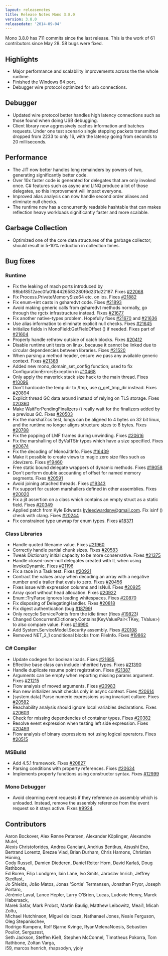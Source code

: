 ```yaml
---
layout: releasenotes
title: Release Notes Mono 3.8.0
version: 3.8.0
releasedate: '2014-09-04'
---
```


Mono 3.8.0 has 711 commits since the last release. This is the work of 61 contributors since May 28. 58 bugs were fixed.

## Highlights

- Major performance and scalability improvements across the the whole runtime.
- Finished the Windows 64 port.
- Debugger wire protocol optimized for usb connections.

## Debugger

- Updated wire protocol better handles high latency connections such as those found when doing USB debugging.
- Client library now aggressively caches information and batches requests. Under one test scenario single stepping packets transmitted dropped from 2233 to only 16, with the latency going from seconds to 20 milliseconds.

## Performance

- The JIT now better handles long remainders by powers of two, generating significantly better code.
- Over 10x faster code is generated for delegates that are only invoked once. C# features such as async and LINQ produce a lot of those delegates, so this improvement will impact everyone.
- Improved alias analysis can now handle second order aliases and eliminate null checks.
- The runtime now has a concurrently readable hashtable that can makes reflection heavy workloads significantly faster and more scalable.

## Garbage Collection

- Optimized one of the core data structures of the garbage collector; should result in 5-10% reduction in collection times.

## Bug fixes

### Runtime

- Fix the leaking of mach ports introduced by 98bbf8512aec0fa01b4426583280f6d231d22187. Fixes [#22068](https://bugzilla.xamarin.com/show_bug.cgi?id=22068)
- Fix Process.PrivateMemorySize64 etc. on ios. Fixes [#21882](https://bugzilla.xamarin.com/show_bug.cgi?id=21882)
- Fix enum->int casts in gsharedvt code. Fixes [#21893](https://bugzilla.xamarin.com/show_bug.cgi?id=21893)
- Avoid making generic calls from gsharedvt methods normally, go through the rgctx infrastructure instead. Fixes [#21677](https://bugzilla.xamarin.com/show_bug.cgi?id=21677)
- Fix another native-types problem. Hopefully fixes [#21670](https://bugzilla.xamarin.com/show_bug.cgi?id=21670) and [#21636](https://bugzilla.xamarin.com/show_bug.cgi?id=21636)
- Use alias information to eliminate explicit null checks. Fixes [#21645](https://bugzilla.xamarin.com/show_bug.cgi?id=21645)
- Initialize fields in MonoField:GetFieldOffset () if needed. Fixes part of [#21604](https://bugzilla.xamarin.com/show_bug.cgi?id=21604)
- Properly handle rethrow outside of catch blocks. Fixes [#20412](https://bugzilla.xamarin.com/show_bug.cgi?id=20412)
- Disable runtime unit tests on linux, because it cannot be linked due to circular dependencies between libraries. Fixes [#21520](https://bugzilla.xamarin.com/show_bug.cgi?id=21520)
- When parsing a method header, ensure we pass any available generic context. Fixes [#21388](https://bugzilla.xamarin.com/show_bug.cgi?id=21388)
- Added new mono_domain_set_config function; used to fix ConfigurationErrorsException in [#10468](https://bugzilla.xamarin.com/show_bug.cgi?id=10468)
- Only apply the maverick stack size hack to the main thread. Fixes [#10096](https://bugzilla.xamarin.com/show_bug.cgi?id=10096)
- Don't hardcode the temp dir to /tmp, use g_get_tmp_dir instead. Fixes [#20894](https://bugzilla.xamarin.com/show_bug.cgi?id=20894)
- Explicit thread GC data around instead of relying on TLS storage. Fixes [#20360](https://bugzilla.xamarin.com/show_bug.cgi?id=20360)
- Make WaitForPendingFinalizers () really wait for the finalizers added by a previous GC. Fixes [#20503](https://bugzilla.xamarin.com/show_bug.cgi?id=20503)
- Fix the marshal7.cs test, longs can be aligned to 4 bytes on 32 bit linux, and the runtime no longer aligns structure sizes to 8 bytes. Fixes [#20788](https://bugzilla.xamarin.com/show_bug.cgi?id=20788)
- Fix the popping of LMF frames during unwinding. Fixes [#20616](https://bugzilla.xamarin.com/show_bug.cgi?id=20616)
- Fix the marshalling of ByValTStr types which have a size specified. Fixes [#20674](https://bugzilla.xamarin.com/show_bug.cgi?id=20674)
- Fix the decoding of MonoJitInfo. Fixes [#16439](https://bugzilla.xamarin.com/show_bug.cgi?id=16439)
- Make it possible to create views to magic zero size files such as /dev/zero. Fixes [#19460](https://bugzilla.xamarin.com/show_bug.cgi?id=19460)
- Free static bound delegate wrappers of dynamic methods. Fixes [#19058](https://bugzilla.xamarin.com/show_bug.cgi?id=19058)
- Don't perform double accounting of offset for named memory segments. Fixes [#20591](https://bugzilla.xamarin.com/show_bug.cgi?id=20591)
- Avoid joining attached threads. Fixes [#19343](https://bugzilla.xamarin.com/show_bug.cgi?id=19343)
- Fix support for custom marshallers defined in other assemblies. Fixes [#20020](https://bugzilla.xamarin.com/show_bug.cgi?id=20020)
- Fix a jit assertion on a class which contains an empty struct as a static field. Fixes [#20349](https://bugzilla.xamarin.com/show_bug.cgi?id=20349)
- Applied patch from Kyle Edwards <kyleedwardsny@gmail.com>. Fix isinf () check with clang. Fixes [#20244](https://bugzilla.xamarin.com/show_bug.cgi?id=20244)
- Fix constrained type unwrap for enum types. Fixes [#18371](https://bugzilla.xamarin.com/show_bug.cgi?id=18371)

### Class Libraries

- Handle quoted filename value. Fixes [#21960](https://bugzilla.xamarin.com/show_bug.cgi?id=21960)
- Correctly handle partial chunk sizes. Fixes [#20583](https://bugzilla.xamarin.com/show_bug.cgi?id=20583)
- Tweak Dictionary initial capacity to be more conservative. Fixes [#21375](https://bugzilla.xamarin.com/show_bug.cgi?id=21375)
- Handle closed-over-null delegates created with IL when using InvokeDynamic. Fixes [#21196](https://bugzilla.xamarin.com/show_bug.cgi?id=21196)
- Fix a race in a Task test. Fixes [#20921](https://bugzilla.xamarin.com/show_bug.cgi?id=20921)
- Contract the values array when decoding an array with a negative number and a trailer that evals to zero. Fixes [#20456](https://bugzilla.xamarin.com/show_bug.cgi?id=20456)
- Fixes issue with expression columns and IsNull. Fixes [#20925](https://bugzilla.xamarin.com/show_bug.cgi?id=20925)
- Array qsort without head allocation. Fixes [#20922](https://bugzilla.xamarin.com/show_bug.cgi?id=20922)
- Enum::TryParse ignores leading whitespaces. Fixes [#20870](https://bugzilla.xamarin.com/show_bug.cgi?id=20870)
- Fix disposing of DelegatingHandler. Fixes [#20818](https://bugzilla.xamarin.com/show_bug.cgi?id=20818)
- Fix digest authentication (bug [#18799](https://bugzilla.xamarin.com/show_bug.cgi?id=18799))
- Only recycle ServicePoints from the idle timer (fixes [#19823](https://bugzilla.xamarin.com/show_bug.cgi?id=19823))
- Changed ConcurrentDictionary.Contains(KeyValuePair<TKey, TValue>) to also compare value. Fixes [#16990](https://bugzilla.xamarin.com/show_bug.cgi?id=16990)
- Add System.ServiceModel.Security assembly. Fixes [#20108](https://bugzilla.xamarin.com/show_bug.cgi?id=20108)
- Removed NET_2_1 conditional blocks from FileInfo. Fixes [#19862](https://bugzilla.xamarin.com/show_bug.cgi?id=19862)

### C\# Compiler

- Update codegen for boolean loads. Fixes [#21685](https://bugzilla.xamarin.com/show_bug.cgi?id=21685)
- Effective base class can include inherited types. Fixes [#21390](https://bugzilla.xamarin.com/show_bug.cgi?id=21390)
- Handle duplicate resume point registration. Fixes [#21387](https://bugzilla.xamarin.com/show_bug.cgi?id=21387)
- Arguments can be empty when reporting missing params argument. Fixes [#21215](https://bugzilla.xamarin.com/show_bug.cgi?id=21215)
- Flow analysis of moved arguments. Fixes [#20983](https://bugzilla.xamarin.com/show_bug.cgi?id=20983)
- Run new initializer await checks only in async context. Fixes [#20614](https://bugzilla.xamarin.com/show_bug.cgi?id=20614)
- \[system.data\] Parse numeric expressions using invariant culture. Fixes [#20582](https://bugzilla.xamarin.com/show_bug.cgi?id=20582)
- Reachability analysis should ignore local variables declarations. Fixes [#20603](https://bugzilla.xamarin.com/show_bug.cgi?id=20603)
- Check for missing dependencies of container types. Fixes [#20382](https://bugzilla.xamarin.com/show_bug.cgi?id=20382)
- Resolve event expression when testing left side expression. Fixes [#20493](https://bugzilla.xamarin.com/show_bug.cgi?id=20493)
- Flow analysis of binary expressions not using logical operators. Fixes [#20515](https://bugzilla.xamarin.com/show_bug.cgi?id=20515)

### MSBuild

- Add 4.5.1 framework. Fixes [#20827](https://bugzilla.xamarin.com/show_bug.cgi?id=20827)
- Parsing conditions with property references. Fixes [#20634](https://bugzilla.xamarin.com/show_bug.cgi?id=20634)
- Implements property functions using constructor syntax. Fixes [#12999](https://bugzilla.xamarin.com/show_bug.cgi?id=12999)

### Mono Debugger

- Avoid clearning event requests if they reference an assembly which is unloaded. Instead, remove the assembly reference from the event request so it stays active. Fixes [#9924](https://bugzilla.xamarin.com/show_bug.cgi?id=9924).

## Contributors

Aaron Bockover, Alex Rønne Petersen, Alexander Köplinger, Alexandre Mutel,<br/>
Alexis Christoforides, Andrea Canciani, Andrius Bentkus, Atsushi Eno,<br/>
Bertrand Lorentz, Brezae Vlad, Brian Durham, Chris Hamons, Christian Hüning,<br/>
Cody Russell, Damien Diederen, Daniel Reiter Horn, David Karlaš, Doug Rathbone,<br/>
Ed Boren, Filip Lundgren, Iain Lane, Ivo Smits, Jaroslav Imrich, Jeffrey Stedfast,<br/>
Jo Shields, João Matos, Jonas 'Sortie' Termansen, Jonathan Pryor, Joseph Portaro,<br/>
Jérémie Laval, Lance Hepler, Larry O'Brien, Lucas, Ludovic Henry, Marek Habersack,<br/>
Marek Safar, Mark Probst, Martin Baulig, Matthew Leibowitz, Meai1, Micah Zoltu,<br/>
Michael Hutchinson, Miguel de Icaza, Nathanael Jones, Neale Ferguson, Oleg Stepanischev,<br/>
Rodrigo Kumpera, Rolf Bjarne Kvinge, RyanMelenaNoesis, Sebastien Pouliot, Serguzest,<br/>
Seth Jackson, Steffen Kieß, Stephen McConnel, Timotheus Pokorra, Tom Rathbone, Zoltan Varga,<br/>
i59, marcos henrich, rhapsodyn, yjoly
